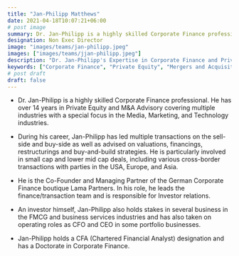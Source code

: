 ```yaml
---
title: "Jan-Philipp Matthews"
date: 2021-04-18T10:07:21+06:00
# post image
summary: Dr. Jan-Philipp is a highly skilled Corporate Finance professional with over 14 years in Private Equity and Private Client Advisory.
designation: Non Exec Director
image: "images/teams/jan-philipp.jpeg"
images: ["images/teams/jjan-philipp.jpeg"]
description: "Dr. Jan-Philipp's Expertise in Corporate Finance and Private Equity"
keywords: ["Corporate Finance", "Private Equity", "Mergers and Acquisitions"]
# post draft
draft: false
---
```


- Dr. Jan-Philipp is a highly skilled Corporate Finance professional. He has over 14 years in Private Equity and M&A Advisory covering multiple industries with a special focus in the Media, Marketing, and Technology industries.

- During his career, Jan-Philipp has led multiple transactions on the sell-side and buy-side as well as advised on valuations, financings, restructurings and buy-and-build strategies. He is particularly involved in small cap and lower mid cap deals, including various cross-border transactions with parties in the USA, Europe, and Asia.

- He is the Co-Founder and Managing Partner of the German Corporate Finance boutique Lama Partners. In his role, he leads the finance/transaction team and is responsible for Investor relations.

- An investor himself, Jan-Philipp also holds stakes in several business in the FMCG and business services industries and has also taken on operating roles as CFO and CEO in some portfolio businesses.

- Jan-Philipp holds a CFA (Chartered Financial Analyst) designation and has a Doctorate in Corporate Finance.
